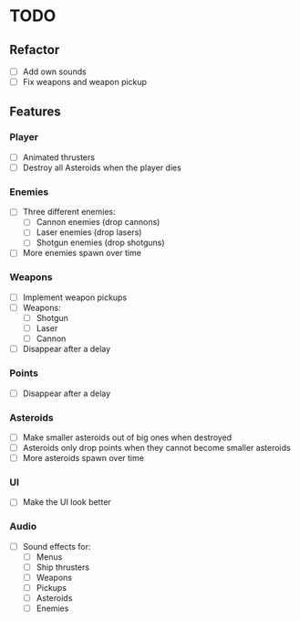 # TODO

## Refactor

- [ ] Add own sounds
- [ ] Fix weapons and weapon pickup

## Features

### Player

- [ ] Animated thrusters
- [ ] Destroy all Asteroids when the player dies

### Enemies

- [ ] Three different enemies:
  - [ ] Cannon enemies (drop cannons)
  - [ ] Laser enemies (drop lasers)
  - [ ] Shotgun enemies (drop shotguns)
- [ ] More enemies spawn over time

### Weapons

- [ ] Implement weapon pickups
- [ ] Weapons:
  - [ ] Shotgun
  - [ ] Laser
  - [ ] Cannon
- [ ] Disappear after a delay

### Points

- [ ] Disappear after a delay

### Asteroids

- [ ] Make smaller asteroids out of big ones when destroyed
- [ ] Asteroids only drop points when they cannot become smaller asteroids
- [ ] More asteroids spawn over time

### UI

- [ ] Make the UI look better

### Audio

- [ ] Sound effects for:
  - [ ] Menus
  - [ ] Ship thrusters
  - [ ] Weapons
  - [ ] Pickups
  - [ ] Asteroids
  - [ ] Enemies
